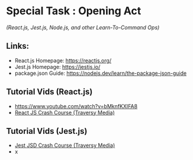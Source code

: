 # Special Task : Opening Act 
*(React.js, Jest.js, Node.js, and other Learn-To-Command Ops)*

## Links:
* React.js Homepage: https://reactjs.org/
* Jest.js Homepage: https://jestjs.io/
* package.json Guide: https://nodejs.dev/learn/the-package-json-guide

## Tutorial Vids (React.js)
* https://www.youtube.com/watch?v=bMknfKXIFA8
* [React JS Crash Course (Traversy Media)](https://www.youtube.com/watch?v=w7ejDZ8SWv8)


## Tutorial Vids (Jest.js)
* [Jest JSD Crash Course (Traversy Media)](https://www.youtube.com/watch?v=7r4xVDI2vho)
* x
